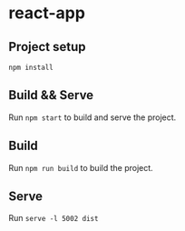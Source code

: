 # react-app

## Project setup
```
npm install
```

## Build && Serve 

Run `npm start` to build and serve the project. 


## Build

Run `npm run build` to build the project. 

## Serve

Run `serve -l 5002 dist`
